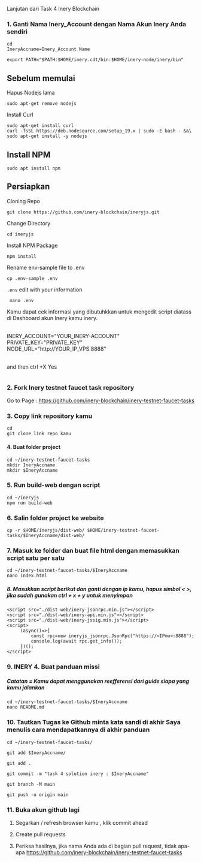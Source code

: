 Lanjutan dari Task 4 Inery Blockchain
### 1. Ganti Nama Inery_Account dengan Nama Akun Inery Anda sendiri
```
cd
IneryAccname=Inery_Account Name
```
```
export PATH="$PATH:$HOME/inery.cdt/bin:$HOME/inery-node/inery/bin"
```

## Sebelum memulai
Hapus Nodejs lama
<br>

```shell
sudo apt-get remove nodejs
```

Install Curl

```shell
sudo apt-get install curl
curl -fsSL https://deb.nodesource.com/setup_19.x | sudo -E bash - &&\
sudo apt-get install -y nodejs
```


## Install NPM
```shell
sudo apt install npm
```


## Persiapkan

 Cloning Repo

   ```
   git clone https://github.com/inery-blockchain/ineryjs.git
   ```

 Change Directory

   ```
   cd ineryjs
   ```

 Install NPM Package

   ```
   npm install
   ```

 Rename  env-sample file to .env 

   ```
   cp .env-sample .env
   ```

  ```.env``` edit with your information

  ```
   nano .env
   ```


Kamu dapat cek informasi yang dibutuhkkan untuk mengedit script diatass di Dashboard akun Inery kamu inery.<br><br>

INERY_ACCOUNT="YOUR_INERY-ACCOUNT" <br>
PRIVATE_KEY="PRIVATE_KEY"<br>
NODE_URL="http://YOUR_IP_VPS:8888" 
<br><br>

and then
ctrl +X  Yes


```
```
### 2. Fork Inery testnet faucet task repository
Go to Page :
https://github.com/inery-blockchain/inery-testnet-faucet-tasks

### 3. Copy link repository kamu
```
cd
git clone link repo kamu
```
#### 4. Buat folder project
```
cd ~/inery-testnet-faucet-tasks
mkdir IneryAccname
mkdir $IneryAccname
```

### 5. Run build-web dengan script 
```
cd ~/ineryjs
npm run build-web
```
### 6. Salin folder project ke website
```
cp -r $HOME/ineryjs/dist-web/ $HOME/inery-testnet-faucet-tasks/$IneryAccname/dist-web/
```
### 7. Masuk ke folder dan buat file html dengan memasukkan script satu per satu
```
cd ~/inery-testnet-faucet-tasks/$IneryAccname
nano index.html
```

##### 8. Masukkan script berikut dan ganti dengan ip kamu, hapus simbol < >, jika sudah gunakan ctrl + x + y untuk menyimpan
```
<script src="./dist-web/inery-jsonrpc.min.js"></script>
<script src="./dist-web/inery-api.min.js"></script>
<script src="./dist-web/inery-jssig.min.js"></script>
<script>
     (async()=>{
         const rpc=new ineryjs_jsonrpc.JsonRpc("https://<IPmu>:8888");
         console.log(await rpc.get_info());
     })();
</script>
```
### 9. INERY 4. Buat panduan missi 
##### Catatan = Kamu dapat menggunakan reefferensi  dari guide siapa yang kamu jalankan
```
cd ~/inery-testnet-faucet-tasks/$IneryAccname
nano README.md
```
### 10. Tautkan Tugas ke Github minta kata sandi di akhir Saya menulis cara mendapatkannya di akhir panduan
```
cd ~/inery-testnet-faucet-tasks/
```
```
git add $IneryAccname/
```
```
git add .
```
```
git commit -m "task 4 solution inery : $IneryAccname"
```
```
git branch -M main
```
```
git push -u origin main
```
### 11. Buka akun github lagi
1. Segarkan / refresh browser kamu , klik commit ahead
2. Create pull requests
  
3. Periksa hasilnya, jika nama Anda ada di bagian pull request, tidak apa-apa
https://github.com/inery-blockchain/inery-testnet-faucet-tasks
